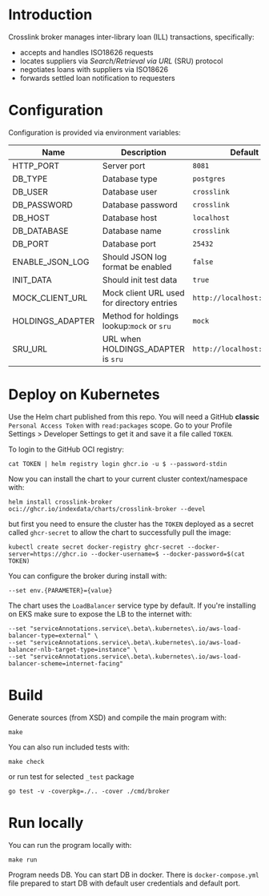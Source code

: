 # Introduction

Crosslink broker manages inter-library loan (ILL) transactions, specifically:

* accepts and handles ISO18626 requests
* locates suppliers via _Search/Retrieval via URL_ (SRU) protocol
* negotiates loans with suppliers via ISO18626
* forwards settled loan notification to requesters

# Configuration

Configuration is provided via environment variables:

| Name             | Description                                | Default value                     |
|------------------|--------------------------------------------|-----------------------------------|
| HTTP_PORT        | Server port                                | `8081`                            |
| DB_TYPE          | Database type                              | `postgres`                        |
| DB_USER          | Database user                              | `crosslink`                       |
| DB_PASSWORD      | Database password                          | `crosslink`                       |
| DB_HOST          | Database host                              | `localhost`                       |
| DB_DATABASE      | Database name                              | `crosslink`                       |
| DB_PORT          | Database port                              | `25432`                           |
| ENABLE_JSON_LOG  | Should JSON log format be enabled          | `false`                           |
| INIT_DATA        | Should init test data                      | `true`                            |
| MOCK_CLIENT_URL  | Mock client URL used for directory entries | `http://localhost:19083/iso18626` |
| HOLDINGS_ADAPTER | Method for holdings lookup:`mock` or `sru` | `mock`                            |
| SRU_URL          | URL when HOLDINGS_ADAPTER is `sru`         | `http://localhost:8081/sru`       |

# Deploy on Kubernetes

Use the Helm chart published from this repo. You will need a GitHub __classic__
`Personal Access Token` with `read:packages` scope.
Go to your Profile Settings > Developer Settings to get it and save it a file called `TOKEN`.

To login to the GitHub OCI registry:

```
cat TOKEN | helm registry login ghcr.io -u $ --password-stdin
```

Now you can install the chart to your current cluster context/namespace with:

```
helm install crosslink-broker oci://ghcr.io/indexdata/charts/crosslink-broker --devel
```

but first you need to ensure the cluster has the `TOKEN` deployed as a secret called
`ghcr-secret` to allow the chart to successfully pull the image:

```
kubectl create secret docker-registry ghcr-secret --docker-server=https://ghcr.io --docker-username=$ --docker-password=$(cat TOKEN)
```

You can configure the broker during install with:

```
--set env.{PARAMETER}={value}
```

The chart uses the `LoadBalancer` service type by default. If you're installing on EKS make sure to expose the LB to the internet with:

```
--set "serviceAnnotations.service\.beta\.kubernetes\.io/aws-load-balancer-type=external" \
--set "serviceAnnotations.service\.beta\.kubernetes\.io/aws-load-balancer-nlb-target-type=instance" \
--set "serviceAnnotations.service\.beta\.kubernetes\.io/aws-load-balancer-scheme=internet-facing"
```

# Build

Generate sources (from XSD) and compile the main program with:

```
make
```

You can also run included tests with:

```
make check
```

or run test for selected `_test` package

```
go test -v -coverpkg=./.. -cover ./cmd/broker
```

# Run locally

You can run the program locally with:

```
make run
```

Program needs DB. You can start DB in docker. 
There is `docker-compose.yml` file prepared to start DB with default user credentials and default port.


